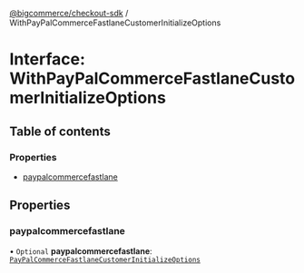 [@bigcommerce/checkout-sdk](../README.md) / WithPayPalCommerceFastlaneCustomerInitializeOptions

# Interface: WithPayPalCommerceFastlaneCustomerInitializeOptions

## Table of contents

### Properties

- [paypalcommercefastlane](WithPayPalCommerceFastlaneCustomerInitializeOptions.md#paypalcommercefastlane)

## Properties

### paypalcommercefastlane

• `Optional` **paypalcommercefastlane**: [`PayPalCommerceFastlaneCustomerInitializeOptions`](PayPalCommerceFastlaneCustomerInitializeOptions.md)
